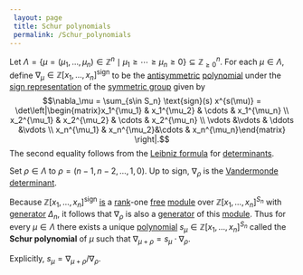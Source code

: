 ```yaml
---
 layout: page
 title: Schur polynomials
 permalink: /Schur_polynomials
---
```

Let $\Lambda=\{\mu = (\mu_1,\dots, \mu_n)\in\mathbb Z^n \mid \mu_1\geq \cdots\geq \mu_n \geq 0\} \subseteq \mathbb Z^n_{\geq 0}$. For each $\mu \in \Lambda$, define $\nabla_\mu \in \mathbb Z[x_1,\dots, x_n]^\text{sign}$ to be the [antisymmetric](https://defsmath.github.io/DefsMath/invariant_polynomials_under_group_action) [polynomial](https://defsmath.github.io/DefsMath/polynomial_ring) under the [sign representation](https://defsmath.github.io/DefsMath/sign_representation) of the [symmetric group](https://defsmath.github.io/DefsMath/symmetric_group) given by $$\nabla_\mu = \sum_{s\in S_n} \text{sign}(s) x^{s(\mu)} = \det\left|\begin{matrix}x_1^{\mu_1}  & x_1^{\mu_2} & \cdots & x_1^{\mu_n} \\ x_2^{\mu_1} & x_2^{\mu_2} & \cdots & x_2^{\mu_n} \\ \vdots &\vdots & \ddots &\vdots \\ x_n^{\mu_1} & x_n^{\mu_2}&\cdots & x_n^{\mu_n}\end{matrix} \right|.$$ The second equality follows from the [Leibniz formula](https://defsmath.github.io/DefsMath/Leibniz_formula) for [determinants](https://defsmath.github.io/DefsMath/determinant). 

Set $\rho \in \Lambda$ to $\rho = (n-1,n-2,\dots, 1, 0)$. Up to sign, $\nabla_\rho$ is the [Vandermonde determinant](https://defsmath.github.io/DefsMath/Vandermonde_determinant). 

Because $\mathbb Z[x_1,\dots, x_n]^\text{sign}$ [is](https://defsmath.github.io/DefsMath/antisymmetric_polynomials_have_a_Vandermonde_factor) a [rank](https://defsmath.github.io/DefsMath/rank_of_a_module)-one [free](https://defsmath.github.io/DefsMath/free_module) [module](https://defsmath.github.io/DefsMath/module_over_a_ring) over $\mathbb Z[x_1,\dots, x_n]^{S_n}$ with [generator](https://defsmath.github.io/DefsMath/generate_an_R-module) $\Delta_n$, it follows that $\nabla_\rho$ is also a [generator](https://defsmath.github.io/DefsMath/#####################generator) of this [module](https://defsmath.github.io/DefsMath/###################module). Thus for every $\mu\in \Lambda$ there exists a unique [polynomial](https://defsmath.github.io/DefsMath/################polynomial) $s_\mu\in\mathbb Z[x_1,\dots, x_n]^{S_n}$ called the **Schur polynomial** of $\mu$ such that $\nabla_{\mu + \rho} = s_\mu \cdot\nabla_\rho$. 

Explicitly, $s_\mu = \nabla_{\mu + \rho}/\nabla_\rho$. 
